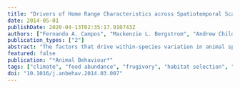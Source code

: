 ```yaml
---
title: "Drivers of Home Range Characteristics across Spatiotemporal Scales in a Neotropical Primate, Cebus capucinus"
date: 2014-05-01
publishDate: 2020-04-13T02:35:17.910743Z
authors: ["Fernando A. Campos", "Mackenzie L. Bergstrom", "Andrew Childers", "Jeremy D. Hogan", "Katharine M. Jack", "Amanda D. Melin", "Krisztina N. Mosdossy", "Monica S. Myers", "Nigel A. Parr", "Elizabeth Sargeant", "Valérie A. M. Schoof", "Linda M. Fedigan"]
publication_types: ["2"]
abstract: "The factors that drive within-species variation in animal space use remain poorly understood. A growing body of evidence suggests that both home range attributes and biological interpretations of the home range may depend fundamentally on the scale of analysis. We utilize a multiscale mixed effects modelling framework to examine how seasonal fluctuations in climate, food resource abundance and group mass affect variance in home range area and the maturity stage of forest used by a group-living Neotropical primate, the white-faced capuchin, _Cebus capucinus_. Using an 8-year data set representing over 20,000 contact hours, we estimated home ranges for seven social groups at four nested temporal scales and three nested spatial scales using a movement-based kernel method. Group mass was consistently the most important predictor of home range size in our models, and its effects were relatively insensitive to spatial or temporal scale. Mean daily maximum temperature was an influential factor in shaping monthly range area and composition, with hotter weather favouring smaller home range size and increased use of mature evergreen forest. Greater fruit availability was also associated with smaller monthly range area. The effects of temperature and fruit availability were both scale dependent: the impact of both variables was greatest on the core zone. The different study groups showed marked variation in the habitat composition of their home ranges, but in all groups, higher-use zones consisted of older, more evergreen forest. Our study illustrates the complex ecological processes that affect movement behaviour in a Neotropical primate across a range of spatial and temporal scales, highlighting the importance of group mass, climatic seasonality, landscape heterogeneity and dietary shifts in shaping the home range."
featured: false
publication: "*Animal Behaviour*"
tags: ["climate", "food abundance", "frugivory", "habitat selection", "movement ecology", "remote sensing", "scale dependence", "utilization distribution", "white-faced capuchin"]
doi: "10.1016/j.anbehav.2014.03.007"
---
```


<div data-badge-details="right" data-badge-type="donut" data-doi="10.1016/j.anbehav.2014.03.007" data-hide-no-mentions="true" class="altmetric-embed"></div>
